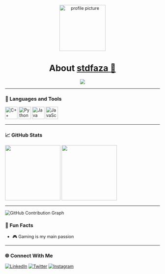 <p align="center">
  <img 
    src="https://github.com/stdfaza/stdfaza/raw/main/images/мияби мили-modified.png" 
    alt="profile picture" 
    width="150" height="150" 
  />
</p>



<h1 align="center">About <a href="https://github.com/stdfaza" target="_blank">stdfaza 👋</a></h1>

<p align="center">
  <img src="https://readme-typing-svg.herokuapp.com?font=Fira+Code&size=20&pause=1000&color=00FFB3&center=true&vCenter=true&width=440&lines=Welcome+to+my+GitHub!;I'm+a+passionate+developer;Love+to+code+and+collaborate" />
</p>

---

### 🧰 Languages and Tools

<p align="left">
  <img src="https://cdn.jsdelivr.net/gh/devicons/devicon/icons/cplusplus/cplusplus-original.svg" alt="C++" width="40" height="40" />
  <img src="https://cdn.jsdelivr.net/gh/devicons/devicon/icons/python/python-original.svg" alt="Python" width="40" height="40" />
  <img src="https://cdn.jsdelivr.net/gh/devicons/devicon/icons/java/java-original.svg" alt="Java" width="40" height="40" />
  <img src="https://cdn.jsdelivr.net/gh/devicons/devicon/icons/javascript/javascript-original.svg" alt="JavaScript" width="40" height="40" />
</p>


---

### 📈 GitHub Stats

<p>
  <img src="https://github-readme-stats.vercel.app/api?username=stdfaza&show_icons=true&theme=tokyonight" height="180"/>
  <img src="https://github-readme-stats.vercel.app/api/top-langs/?username=stdfaza&layout=compact&theme=tokyonight" height="180"/>
</p>

---

![GitHub Contribution Graph](https://activity-graph.herokuapp.com/graph?username=stdfaza&theme=react-dark)


### 🎯 Fun Facts

- 🎮 Gaming is my main passion

---

### 🌐 Connect With Me

[![LinkedIn](https://img.shields.io/badge/-LinkedIn-0077B5?style=for-the-badge&logo=linkedin&logoColor=white)](https://linkedin.com/in/yourprofile)
[![Twitter](https://img.shields.io/badge/-Twitter-1DA1F2?style=for-the-badge&logo=twitter&logoColor=white)](https://twitter.com/yourprofile)
[![Instagram](https://img.shields.io/badge/-Instagram-E4405F?style=for-the-badge&logo=instagram&logoColor=white)](https://instagram.com/yourprofile)
